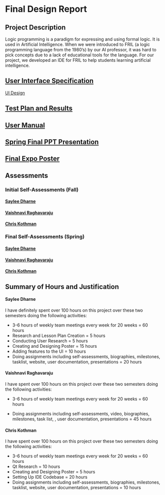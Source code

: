 # Final Design Report
## Project Description 
Logic programming is a paradigm for expressing and using formal logic. It is used in Artificial Intelligence. When we were introduced to FRIL (a logic programming language from the 1980’s) by our AI professor, it was hard to pick concepts due to a lack of educational tools for the language. For our project, we developed an IDE for FRIL to help students learning artificial intelligence.

## [User Interface Specification](https://github.com/cssko/fril_ide/blob/Sem2Assignments/Assignments/Fall2019/Assignment4-DesignDiagrams/Assignment4-DesignDiagrams.md)

[UI Design](https://github.com/cssko/fril_ide/blob/Sem2Assignments/Assignments/Spring2020/Assignment7-FinalDesignReport/images/UI_Diagram.jpg)

## [Test Plan and Results](https://github.com/cssko/fril_ide/blob/Sem2Assignments/Assignments/Spring2020/Assignment1-TestingPlan/TestingPlan.md)

## [User Manual](https://github.com/cssko/fril_ide/tree/Sem2Assignments/Assignments/Spring2020/Assignment2-UserDocumentation)

## [Spring Final PPT Presentation](https://docs.google.com/presentation/d/1iJhzB7ImjfKxby1IJDtcmeyAMRX-BxNlE_JhbUarN6Y/edit?usp=sharing)

## [Final Expo Poster](https://drive.google.com/file/d/1QO8qWm2Ut4ZgpVFPPMVKAAyju13xlUkE/view?usp=sharing)

## Assessments

### Initial Self-Assessments (Fall)
#### [Saylee Dharne](https://github.com/cssko/fril_ide/blob/Sem2Assignments/Assignments/Fall2019/Assignment3-IndividualCapstoneAssessment/Assignment3-SayleeDharne.md)
#### [Vaishnavi Raghavaraju](https://github.com/cssko/fril_ide/blob/Sem2Assignments/Assignments/Fall2019/Assignment3-IndividualCapstoneAssessment/Assignment3-VaishnaviRaghavaraju.md)
#### [Chris Kothman]()

### Final Self-Assessments (Spring)
#### [Saylee Dharne](https://github.com/cssko/fril_ide/blob/Sem2Assignments/Assignments/Spring2020/Assignment6-SelfAssessment/SelfAssessment_SayleeDharne.md)
#### [Vaishnavi Raghavaraju](https://github.com/cssko/fril_ide/blob/Sem2Assignments/Assignments/Spring2020/Assignment6-SelfAssessment/Self_Reflection_Essay_Vaishnavi.md)
#### [Chris Kothman]()
    
## Summary of Hours and Justification

#### Saylee Dharne
I have definitely spent over 100 hours on this project over these two semesters doing the following activities:
* 3-6 hours of weekly team meetings every week for 20 weeks = 60 hours
* Research and Lesson Plan Creation = 5 hours
* Conducting User Research = 5 hours
* Creating and Designing Poster = 15 hours
* Adding features to the UI = 10 hours
* Doing assignments including self-assessments, biographies, milestones, tasklist, website, user documentation, presentations = 20 hours

#### Vaishnavi Raghavaraju
I have spent over 100 hours on this project over these two semesters doing the following activities:

* 3-6 hours of weekly team meetings every week for 20 weeks = 60 hours

* Doing assignments including self-assessments, video, biographies, milestones, task list, , user documentation, presentations = 45 hours

#### Chris Kothman
I have spent over 100 hours on this project over these two semesters doing the following activities:

* 3-6 hours of weekly team meetings every week for 20 weeks = 60 hours
* Qt Research = 10 hours
* Creating and Designing Poster = 5 hours
* Setting Up IDE Codebase = 20 hours
* Doing assignments including self-assessments, biographies, milestones, tasklist, website, user documentation, presentations = 10 hours
